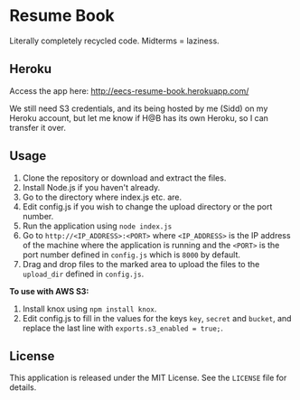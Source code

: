Resume Book
==========
Literally completely recycled code. Midterms = laziness. 

Heroku
---

Access the app here: http://eecs-resume-book.herokuapp.com/

We still need S3 credentials, and its being hosted by me (Sidd) on my Heroku account, but let me know if H@B has its own Heroku, so I can transfer it over.

Usage
---

1. Clone the repository or download and extract the files.
2. Install Node.js if you haven't already.
3. Go to the directory where index.js etc. are.
4. Edit config.js if you wish to change the upload directory or the port number.
5. Run the application using `node index.js`
6. Go to `http://<IP_ADDRESS>:<PORT>` where `<IP_ADDRESS>` is the IP address of the machine where the application is running and the `<PORT>` is the port number defined in `config.js` which is `8000` by default.
7. Drag and drop files to the marked area to upload the files to the `upload_dir` defined in `config.js`.

**To use with AWS S3:**

1. Install knox using `npm install knox`.
2. Edit config.js to fill in the values for the keys `key`, `secret` and `bucket`, and replace the last line with `exports.s3_enabled = true;`.

License
---

This application is released under the MIT License. See the `LICENSE` file for details.